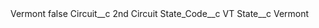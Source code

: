 <?xml version="1.0" encoding="UTF-8"?>
<CustomMetadata xmlns="http://soap.sforce.com/2006/04/metadata" xmlns:xsi="http://www.w3.org/2001/XMLSchema-instance" xmlns:xsd="http://www.w3.org/2001/XMLSchema">
    <label>Vermont</label>
    <protected>false</protected>
    <values>
        <field>Circuit__c</field>
        <value xsi:type="xsd:string">2nd Circuit</value>
    </values>
    <values>
        <field>State_Code__c</field>
        <value xsi:type="xsd:string">VT</value>
    </values>
    <values>
        <field>State__c</field>
        <value xsi:type="xsd:string">Vermont</value>
    </values>
</CustomMetadata>
